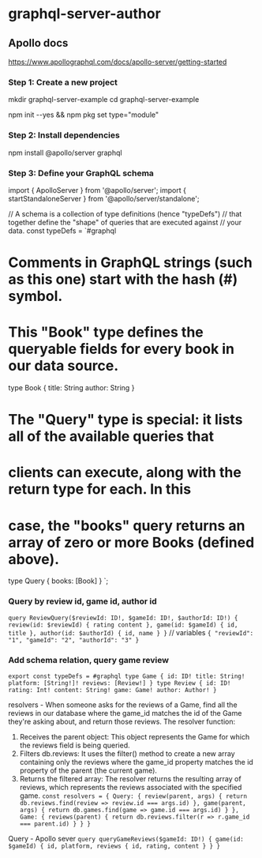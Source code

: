 # graphql-server-author

## Apollo docs
https://www.apollographql.com/docs/apollo-server/getting-started

### Step 1: Create a new project
mkdir graphql-server-example
cd graphql-server-example

npm init --yes && npm pkg set type="module"

### Step 2: Install dependencies

npm install @apollo/server graphql


### Step 3: Define your GraphQL schema

import { ApolloServer } from '@apollo/server';
import { startStandaloneServer } from '@apollo/server/standalone';

// A schema is a collection of type definitions (hence "typeDefs")
// that together define the "shape" of queries that are executed against
// your data.
const typeDefs = `#graphql
  # Comments in GraphQL strings (such as this one) start with the hash (#) symbol.

  # This "Book" type defines the queryable fields for every book in our data source.
  type Book {
    title: String
    author: String
  }

  # The "Query" type is special: it lists all of the available queries that
  # clients can execute, along with the return type for each. In this
  # case, the "books" query returns an array of zero or more Books (defined above).
  type Query {
    books: [Book]
  }
`;


### Query by review id, game id, author id
`
query ReviewQuery($reviewId: ID!, $gameId: ID!, $authorId: ID!) {
  review(id: $reviewId) {
    rating
    content
  },
  game(id: $gameId) {
    id,
    title
  },
  author(id: $authorId) {
    id,
    name
  }
}
`
// variables
`
{
  "reviewId": "1",
  "gameId": "2",
  "authorId": "3"
}
`

### Add schema relation, query game review
`
export const typeDefs = #graphql
    type Game {
        id: ID!
        title: String!
        platform: [String!]!
        reviews: [Review!]
    }
    type Review {
        id: ID!
        rating: Int!
        content: String!
        game: Game!
        author: Author!
    }
`

resolvers - When someone asks for the reviews of a Game, find all the reviews in our database where the game_id matches the id of the Game they're asking about, and return those reviews.
The resolver function:

1. Receives the parent object: This object represents the Game for which the reviews field is being queried.
2. Filters db.reviews: It uses the filter() method to create a new array containing only the reviews where the game_id property matches the id property of the parent (the current game).
3. Returns the filtered array: The resolver returns the resulting array of reviews, which represents the reviews associated with the specified game.
`
const resolvers = {
  Query: {
    review(parent, args) {
      return db.reviews.find(review => review.id === args.id)
    },
    game(parent, args) {
      return db.games.find(game => game.id === args.id)
    }
  },
  Game: {
    reviews(parent) {
      return db.reviews.filter(r => r.game_id === parent.id)
    }
  }
}
`

Query - Apollo sever 
`
query queryGameReviews($gameId: ID!) {
  game(id: $gameId) {
    id,
    platform,
    reviews {
      id,
      rating,
      content
    }
  }
}
`